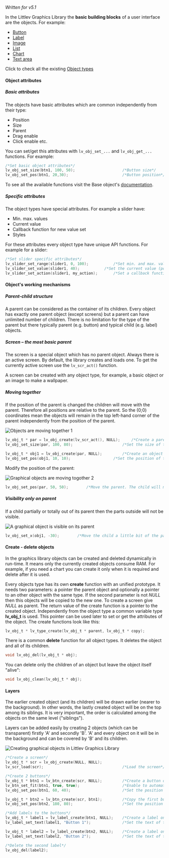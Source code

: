 _Written for v5.1_

In the Littlev Graphics Library the **basic building blocks** of a user interface are the objects. For example:

- [Button](/Button)
- [Label](/Label)
- [Image](/Image)
- [List](/List)
- [Chart](/Chart)
- [Text area](/Text-area)

Click to check all the existing  [Object types](Object-types)

#### Object attributes

##### Basic attributes

The objects have basic attributes which are common independently from their type:

- Position
- Size
- Parent
- Drag enable
- Click enable etc.

You can set/get this attributes with `lv_obj_set_...` and `lv_obj_get_...` functions. For example:

```c
/*Set basic object attributes*/
lv_obj_set_size(btn1, 100, 50);						/*Button size*/
lv_obj_set_pos(btn1, 20,30);						/*Button position*/
```

To see all the available functions visit the Base object's [documentation](/Base-object).

##### Specific attributes

The object types have special attributes. For example a slider have:

- Min. max. values
- Current value
- Callback function for new value set 
- Styles

For these attributes every object type have unique API functions. For example for a slider: 

```c
/*Set slider specific attributes*/
lv_slider_set_range(slider1, 0, 100);			/*Set min. and max. values*/
lv_slider_set_value(slider1, 40);			/*Set the current value (position)*/
lv_slider_set_action(slider1, my_action);		/*Set a callback function*/
```

#### Object's working mechanisms

##### Parent-child structure

A parent can be considered as the container of its children. Every object has exactly one parent object (except screens) but a parent can have unlimited number of children. There is no limitation for the type of the parent but there typically parent (e.g. button) and typical child (e.g. label) objects.

##### Screen – the most basic parent

The screen is a special object which has no parent object. Always there is an active screen. By default, the library creates and loads one. To get the currently active screen use the `lv_scr_act()` function.

A screen can be created with any object type, for example, a basic object or an image to make a wallpaper.

##### Moving together

If the position of the parent is changed the children will move with the parent. Therefore all positions are relative to the parent. So the (0;0) coordinates mean the objects will remain in the top left-hand corner of the parent independently from the position of the parent.

![Objects are moving together 1](https://littlevgl.com/docs/par_child1.png)  

```c
lv_obj_t * par = lv_obj_create(lv_scr_act(), NULL); 	/*Create a parent object on the current screen*/
lv_obj_set_size(par, 100, 80);		                /*Set the size of the parent*/

lv_obj_t * obj1 = lv_obj_create(par, NULL);	        /*Create an object on the previously created parent object*/
lv_obj_set_pos(obj1, 10, 10);			        /*Set the position of the new object*/
```

Modify the position of the parent:
  
![Graphical objects are moving togother 2](https://littlevgl.com/docs/par_child2.png)  

```c
lv_obj_set_pos(par, 50, 50);		/*Move the parent. The child will move with it.*/
```

##### Visibility only on parent

If a child partially or totally out of its parent then the parts outside will not be visible.
  
![A graphical object is visible on its parent](https://littlevgl.com/docs/par_child3.png)  

```c
lv_obj_set_x(obj1, -30);		/*Move the child a little bit of the parent*/
```

#### Create - delete objects

In the graphics library objects can be created and deleted dynamically in run-time. It means only the currently created objects consume RAM. For example, if you need a chart you can create it only when it is required and delete after it is used.

Every objects type has its own **create** function with an unified prototype. It needs two parameters: a pointer the parent object and optionally a pointer to an other object with the same type. If the second parameter is not _NULL_ then this objects will be copied to the new one. To create a screen give _NULL_ as parent. The return value of the create function is a pointer to the created object. Independently from the object type a common variable type **lv_obj_t** is used. This pointer can be used later to set or get the attributes of the object. The create functions look like this:

```c
lv_obj_t * lv_type_create(lv_obj_t * parent, lv_obj_t * copy);
```

There is a common **delete** function for all object types. It deletes the object and all of its children.

```c
void lv_obj_del(lv_obj_t * obj);
```

You can delete only the children of an object but leave the object itself "alive":

```c
void lv_obj_clean(lv_obj_t * obj);
```

#### Layers

The earlier created object (and its children) will be drawn earlier (nearer to the background). In other words, the lastly created object will be on the top among its siblings. It is very important, the order is calculated among the objects on the same level ("siblings").

Layers can be added easily by creating 2 objects (which can be transparent) firstly 'A' and secondly 'B'. 'A' and every object on it will be in the background and can be covered by 'B' and its children.

  
![Creating graphical objects in Littlev Graphics Library](https://littlevgl.com/docs/par_child4.png)  

```c
/*Create a screen*/
lv_obj_t * scr = lv_obj_create(NULL, NULL);
lv_scr_load(scr);       						    /*Load the screen*/

/*Create 2 buttons*/
lv_obj_t * btn1 = lv_btn_create(scr, NULL);         /*Create a button on the screen*/
lv_btn_set_fit(btn1, true, true);                   /*Enable to automatically set the size according to the content*/
lv_obj_set_pos(btn1, 60, 40);              		    /*Set the position of the button*/

lv_obj_t * btn2 = lv_btn_create(scr, btn1);         /*Copy the first button*/
lv_obj_set_pos(btn2, 180, 80);                 	    /*Set the position of the button*/

/*Add labels to the buttons*/
lv_obj_t * label1 = lv_label_create(btn1, NULL);	/*Create a label on the first button*/
lv_label_set_text(label1, "Button 1");          	/*Set the text of the label*/

lv_obj_t * label2 = lv_label_create(btn2, NULL);  	/*Create a label on the second button*/
lv_label_set_text(label2, "Button 2");            	/*Set the text of the label*/

/*Delete the second label*/
lv_obj_del(label2);
```
